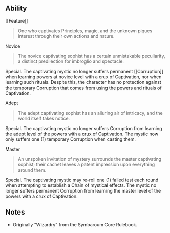 ## Ability
[[Feature]]

> One who captivates Principles, magic, and the unknown piques interest through their own actions and nature.

Novice
> The novice captivating sophist has a certain unmistakable peculiarity, a distinct predilection for imbroglio and spectacle.

Special. The captivating mystic no longer suffers permanent [[Corruption]] when learning powers at novice level with a crux of Captivation, nor when learning such rituals. Despite this, the character has no protection against the temporary Corruption that comes from using the powers and rituals of Captivation.

Adept
> The adept captivating sophist has an alluring air of intricacy, and the world itself takes notice.

Special. The captivating mystic no longer suffers Corruption from learning the adept level of the powers with a crux of Captivation. The mystic now only suffers one (1) temporary Corruption when casting them.

Master
> An unspoken invitation of mystery surrounds the master captivating sophist; their cachet leaves a patent impression upon everything around them.

Special. The captivating mystic may re-roll one (1) failed test each round when attempting to establish a Chain of mystical effects. The mystic no longer suffers permanent Corruption from learning the master level of the powers with a crux of Captivation.
## Notes
* Originally "Wizardry" from the Symbaroum Core Rulebook.